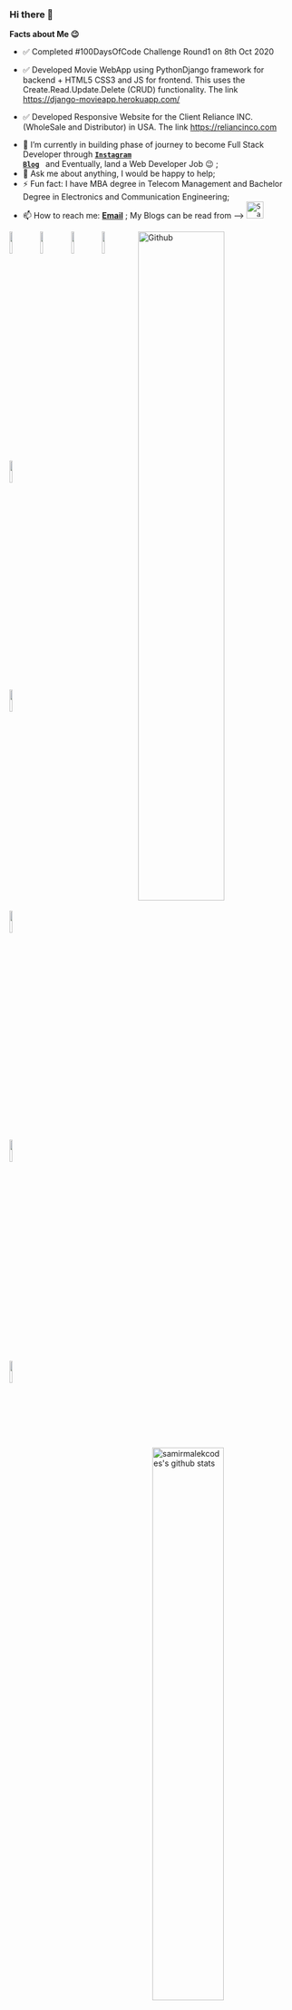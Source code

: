 ### Hi there 👋

**Facts about Me 😉**

<!--
**samirmalekcodes/samirmalekcodes** is a ✨ _special_ ✨ repository because its `README.md` (this file) appears on your GitHub profile. -->

- ✅  Completed #100DaysOfCode Challenge Round1 on 8th Oct 2020
- ✅  Developed Movie WebApp using PythonDjango framework for backend + HTML5 CSS3 and JS for frontend. This uses the Create.Read.Update.Delete (CRUD) functionality. 
      The link https://django-movieapp.herokuapp.com/
      
- ✅  Developed Responsive Website for the Client Reliance INC. (WholeSale and Distributor) in USA.
      The link https://reliancinco.com

<!--  👨🏻‍💻 Currently, I am working as Full-Time Freelance Web Developer/Coach and Remote Social Media Manager;-->
<!-- - 🌱 I’m currently learning on Python, JavaScript and it's frameworks used for Web Development. -->
- 👯 I’m currently in building phase of journey to become Full Stack Developer through <code><a href="www.instagram.com/samirmalek.dev"><b>Instagram Blog</b></a> </code> and Eventually, land a Web Developer Job 😉 ;
- 💬 Ask me about anything, I would be happy to help;
- ⚡ Fun fact: I have MBA degree in Telecom Management and Bachelor Degree in Electronics and Communication Engineering;
- 📫 How to reach me:  <a href="mailto:samirmalek.dev@gmail.com"><b>Email</b></a> </code>;  My Blogs can be read from --> <code><a href="https://samirmalekcodes.hashnode.dev/"><img src="https://cdn.hashnode.com/res/hashnode/image/upload/v1592752137870/scHk9tTaA.png?auto=compress" alt="Samir Malek's Hashnode Profile" height="30" width="30"> 
</a></code>


<!-- Any image aligned to the right. Beware the width -->
<!-- <img width="60%" top="-100px" align="right" alt="Github" src="https://bit.ly/3jvLMET" /> -->
<img width="55%" align="right" alt="Github" src="https://bit.ly/39rHn1o" />

<!-- Your github readme stats
You can use this api: https://github.com/anuraghazra/github-readme-stats
-->
<p>
  <a href="https://github.com/samirmalekdev">
    <img width="50%" align="right" alt="samirmalekcodes's github stats" src="https://github-readme-stats.vercel.app/api?username=samirmalekdev&show_icons=true&hide_border=true" />
  </a>
  
  <!-- Your languages and tools. Be careful with the alignment. 
  You can use this sites to get logos: https://www.vectorlogo.zone or https://simpleicons.org/
  -->
  <code><img width="10%" src="https://www.vectorlogo.zone/logos/w3_html5/w3_html5-ar21.svg"></code>
  <code><img width="10%" src="https://seeklogo.com/images/C/css3-logo-8724075274-seeklogo.com.png"></code>
  <code><img width="10%" src="https://www.vectorlogo.zone/logos/javascript/javascript-ar21.svg"></code>
  <code><img width="10%" src="https://www.vectorlogo.zone/logos/reactjs/reactjs-ar21.svg"></code>
  <!-- <code><img width="10%" src="https://www.vectorlogo.zone/logos/angular/angular-ar21.svg"></code> -->
  <code><img width="10%" src="https://www.vectorlogo.zone/logos/getbootstrap/getbootstrap-ar21.svg"></code>
  <br />
  <!-- <code><img width="10%" src="https://www.vectorlogo.zone/logos/nodejs/nodejs-ar21.svg"></code>
  <code><img width="10%" src="https://www.vectorlogo.zone/logos/expressjs/expressjs-ar21.svg"></code>
  <!-- <code><img width="10%" src="https://www.vectorlogo.zone/logos/mysql/mysql-ar21.svg"></code> -->
  <code><img width="10%" src="https://www.vectorlogo.zone/logos/djangoproject/djangoproject-ar21.svg"></code>
  <br />
  <code><img width="10%" src="https://www.vectorlogo.zone/logos/python/python-ar21.svg"></code>
 <!--  <code><img width="10%" src="https://www.vectorlogo.zone/logos/java/java-ar21.svg"></code> -->
  <code><img width="10%" src="https://www.vectorlogo.zone/logos/git-scm/git-scm-ar21.svg"></code>
  <br />
  <code><img width="10%" src="https://www.vectorlogo.zone/logos/visualstudio_code/visualstudio_code-ar21.svg"></code>
</p>
